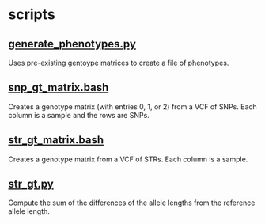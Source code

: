 # scripts

## [generate_phenotypes.py](generate_phenotypes.py)
Uses pre-existing gentoype matrices to create a file of phenotypes.

## [snp_gt_matrix.bash](snp_gt_matrix.bash)
Creates a genotype matrix (with entries 0, 1, or 2) from a VCF of SNPs. Each column is a sample and the rows are SNPs.

## [str_gt_matrix.bash](str_gt_matrix.bash)
Creates a genotype matrix from a VCF of STRs. Each column is a sample.

## [str_gt.py](str_gt.py)
Compute the sum of the differences of the allele lengths from the reference allele length.

